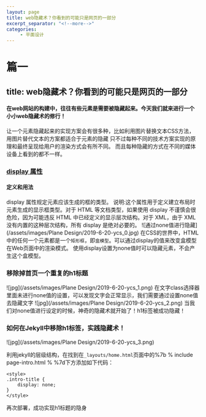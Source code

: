 ```yaml
---
layout: page
title: web隐藏术？你看到的可能只是网页的一部分
excerpt_separator: "<!--more-->"
categories:
     - 平面设计
---
```


# 篇一
## title: web隐藏术？你看到的可能只是网页的一部分
#### 在web网站的构建中，往往有些元素是需要被隐藏起来。今天我们就来进行一个小小web隐藏术的修行！
<!--more-->
让一个元素隐藏起来的实现方案会有很多种，比如利用图片替换文本CSS方法，用图片替代文本的方案都适合于元素的隐藏
只不过每种不同的技术方案实现的原理和最终呈现给用户的渲染方式会有所不同。
而且每种隐藏的方式在不同的媒体设备上看到的都不一样。


### [display 属性](http://www.w3school.com.cn/cssref/pr_class_display.asp)

#### 定义和用法
display 属性规定元素应该生成的框的类型。
说明:这个属性用于定义建立布局时元素生成的显示框类型。对于 HTML 等文档类型，如果使用 display 不谨慎会很危险，因为可能违反 HTML 中已经定义的显示层次结构。对于 XML，由于 XML 没有内置的这种层次结构，所有 display 是绝对必要的。
![通过none值进行隐藏](/assets/images/Plane Design/2019-6-20-ycs_0.jpg)
在CSS的世界中，HTML中的任何一个元素都是一个`矩形框`，即`盒模型`。可以通过display的值来改变盒模型在Web页面中的渲染模式。
使用display设置为none值时可以隐藏元素，不会产生这个盒模型。

### 移除掉首页一个重复的h1标题
![jpg](/assets/images/Plane Design/2019-6-20-ycs_1.png)
在文字class选择器里面未进行none值的设置，可以发现文字会正常显示，我们需要通过设置none值去隐藏文字
![jpg](/assets/images/Plane Design/2019-6-20-ycs_2.png)
当我们对none值进行设定的时候，神奇的隐藏术就开始了！h1标签被成功隐藏！

### 如何在Jekyll中移除h1标签，实践隐藏术！  

![jpg](/assets/images/Plane Design/2019-6-20-ycs_3.png)  

利用jekyll的层级结构，在找到在`_layouts/home.html`页面中的%7b % include page-intro.html % %7d下方添加如下代码：  

```
<style>
.intro-title {
    display: none;
}
</style>
```
再次部署，成功实现h1标题的隐身

